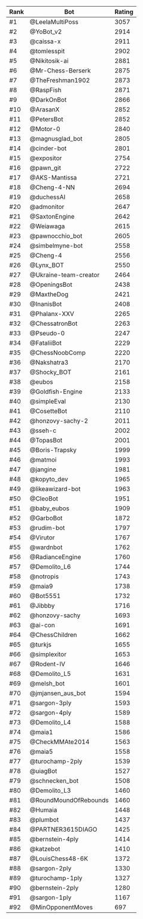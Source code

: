 Rank|Bot|Rating
---|---|---
#1|@LeelaMultiPoss|3057
#2|@YoBot_v2|2914
#3|@caissa-x|2911
#4|@tomlesspit|2902
#5|@Nikitosik-ai|2881
#6|@Mr-Chess-Berserk|2875
#7|@TheFreshman1902|2873
#8|@RaspFish|2871
#9|@DarkOnBot|2866
#10|@ArasanX|2852
#11|@PetersBot|2852
#12|@Motor-0|2840
#13|@magnusglad_bot|2805
#14|@cinder-bot|2801
#15|@expositor|2754
#16|@pawn_git|2722
#17|@AKS-Mantissa|2721
#18|@Cheng-4-NN|2694
#19|@duchessAI|2658
#20|@admonitor|2647
#21|@SaxtonEngine|2642
#22|@Weiawaga|2615
#23|@pawnocchio_bot|2605
#24|@simbelmyne-bot|2558
#25|@Cheng-4|2556
#26|@Lynx_BOT|2550
#27|@Ukraine-team-creator|2464
#28|@OpeningsBot|2438
#29|@MaxtheDog|2421
#30|@InanisBot|2408
#31|@Phalanx-XXV|2265
#32|@ChessatronBot|2263
#33|@Pseudo-0|2247
#34|@FataliiBot|2229
#35|@ChessNoobComp|2220
#36|@Nakshatra3|2170
#37|@Shocky_BOT|2161
#38|@eubos|2158
#39|@Goldfish-Engine|2133
#40|@simpleEval|2130
#41|@CosetteBot|2110
#42|@honzovy-sachy-2|2011
#43|@sseh-c|2002
#44|@TopasBot|2001
#45|@Boris-Trapsky|1999
#46|@matmoi|1993
#47|@jangine|1981
#48|@kopyto_dev|1965
#49|@likeawizard-bot|1963
#50|@CleoBot|1951
#51|@baby_eubos|1909
#52|@GarboBot|1872
#53|@rudim-bot|1797
#54|@Virutor|1767
#55|@wardnbot|1762
#56|@RadianceEngine|1760
#57|@Demolito_L6|1744
#58|@notropis|1743
#59|@maia9|1738
#60|@Bot5551|1732
#61|@Jibbby|1716
#62|@honzovy-sachy|1693
#63|@ai-con|1691
#64|@ChessChildren|1662
#65|@turkjs|1655
#66|@simplexitor|1653
#67|@Rodent-IV|1646
#68|@Demolito_L5|1631
#69|@melsh_bot|1601
#70|@jmjansen_aus_bot|1594
#71|@sargon-3ply|1593
#72|@sargon-4ply|1589
#73|@Demolito_L4|1588
#74|@maia1|1586
#75|@CheckMMAte2014|1563
#76|@maia5|1558
#77|@turochamp-2ply|1539
#78|@uiagBot|1527
#79|@schnecken_bot|1508
#80|@Demolito_L3|1460
#81|@RoundMoundOfRebounds|1460
#82|@Humaia|1448
#83|@plumbot|1437
#84|@PARTNER3615DIAGO|1425
#85|@bernstein-4ply|1414
#86|@katzebot|1410
#87|@LouisChess48-6K|1372
#88|@sargon-2ply|1330
#89|@turochamp-1ply|1327
#90|@bernstein-2ply|1280
#91|@sargon-1ply|1167
#92|@MinOpponentMoves|697
